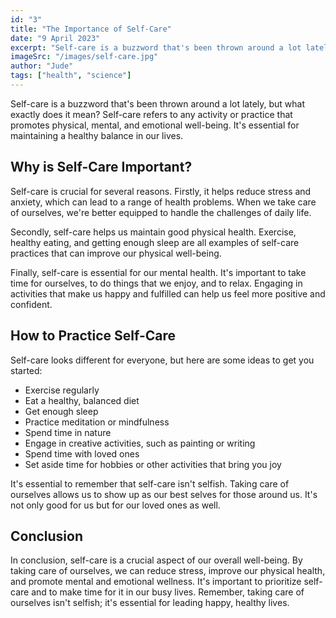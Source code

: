 ```yaml
---
id: "3"
title: "The Importance of Self-Care"
date: "9 April 2023"
excerpt: "Self-care is a buzzword that's been thrown around a lot lately, but what exactly does it mean? Self-care refers to any activity or practice that promotes physical, mental, and emotional well-being. It's essential for maintaining a healthy balance in our lives."
imageSrc: "/images/self-care.jpg"
author: "Jude"
tags: ["health", "science"]
---
```


Self-care is a buzzword that's been thrown around a lot lately, but what exactly does it mean? Self-care refers to any activity or practice that promotes physical, mental, and emotional well-being. It's essential for maintaining a healthy balance in our lives.

## Why is Self-Care Important?

Self-care is crucial for several reasons. Firstly, it helps reduce stress and anxiety, which can lead to a range of health problems. When we take care of ourselves, we're better equipped to handle the challenges of daily life.

Secondly, self-care helps us maintain good physical health. Exercise, healthy eating, and getting enough sleep are all examples of self-care practices that can improve our physical well-being.

Finally, self-care is essential for our mental health. It's important to take time for ourselves, to do things that we enjoy, and to relax. Engaging in activities that make us happy and fulfilled can help us feel more positive and confident.

## How to Practice Self-Care

Self-care looks different for everyone, but here are some ideas to get you started:

- Exercise regularly
- Eat a healthy, balanced diet
- Get enough sleep
- Practice meditation or mindfulness
- Spend time in nature
- Engage in creative activities, such as painting or writing
- Spend time with loved ones
- Set aside time for hobbies or other activities that bring you joy

It's essential to remember that self-care isn't selfish. Taking care of ourselves allows us to show up as our best selves for those around us. It's not only good for us but for our loved ones as well.

## Conclusion

In conclusion, self-care is a crucial aspect of our overall well-being. By taking care of ourselves, we can reduce stress, improve our physical health, and promote mental and emotional wellness. It's important to prioritize self-care and to make time for it in our busy lives. Remember, taking care of ourselves isn't selfish; it's essential for leading happy, healthy lives. 

